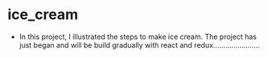 # ice_cream

- In this project, I illustrated the steps to make ice cream. The project has just began and will be build gradually with react and redux.......................
